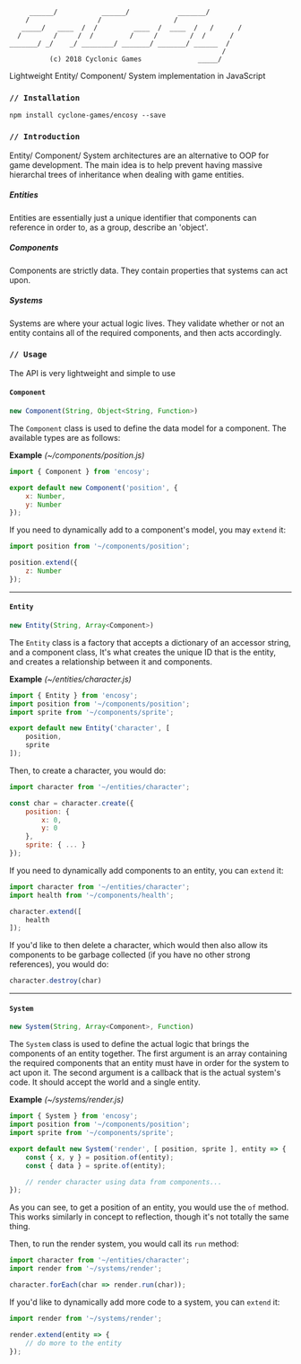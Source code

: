 ```
     ______/           ______/            _______/
    /                 /                  /
   _____/   ____  /  /         ____  /  ____  /   /      /
  /        /     /  /         /     /        /  /      /
_______/ _/    _/ ________/ _______/ _______/ ______  /
                                                     /
          (c) 2018 Cyclonic Games              _____/
```
Lightweight Entity/ Component/ System implementation in JavaScript

### `// Installation`

```
npm install cyclone-games/encosy --save
```

### `// Introduction`
Entity/ Component/ System architectures are an alternative to OOP for game
development. The main idea is to help prevent having massive hierarchal trees
of inheritance when dealing with game entities.

##### Entities
Entities are essentially just a unique identifier that components can reference
in order to, as a group, describe an 'object'.

##### Components
Components are strictly data. They contain properties that systems can act upon.

##### Systems
Systems are where your actual logic lives. They validate whether or not an
entity contains all of the required components, and then acts accordingly.

### `// Usage`
The API is very lightweight and simple to use

#### `Component`

```javascript
new Component(String, Object<String, Function>)
```

The `Component` class is used to define the data model for a component. The
available types are as follows:

**Example** *(~/components/position.js)*

```javascript
import { Component } from 'encosy';

export default new Component('position', {
    x: Number,
    y: Number
});
```

If you need to dynamically add to a component's model, you may `extend` it:

```javascript
import position from '~/components/position';

position.extend({
    z: Number
});
```

--------------------------------------------------------------------------------

#### `Entity`

```javascript
new Entity(String, Array<Component>)
```

The `Entity` class is a factory that accepts a dictionary of an accessor string,
and a component class, It's what creates the unique ID that is the entity, and
creates a relationship between it and components.

**Example** *(~/entities/character.js)*

```javascript
import { Entity } from 'encosy';
import position from '~/components/position';
import sprite from '~/components/sprite';

export default new Entity('character', [
    position,
    sprite
]);
```
Then, to create a character, you would do:

```javascript
import character from '~/entities/character';

const char = character.create({
    position: {
        x: 0,
        y: 0
    },
    sprite: { ... }
});
```

If you need to dynamically add components to an entity, you can `extend` it:

```javascript
import character from '~/entities/character';
import health from '~/components/health';

character.extend([
    health
]);
```

If you'd like to then delete a character, which would then also allow its
components to be garbage collected (if you have no other strong references),
you would do:

```javascript
character.destroy(char)
```

--------------------------------------------------------------------------------

#### `System`

```javascript
new System(String, Array<Component>, Function)
```

The `System` class is used to define the actual logic that brings the components
of an entity together. The first argument is an array containing the required
components that an entity must have in order for the system to act upon it. The
second argument is a callback that is the actual system's code. It should accept
the world and a single entity.

**Example** *(~/systems/render.js)*

```javascript
import { System } from 'encosy';
import position from '~/components/position';
import sprite from '~/components/sprite';

export default new System('render', [ position, sprite ], entity => {
    const { x, y } = position.of(entity);
    const { data } = sprite.of(entity);

    // render character using data from components...
});
```

As you can see, to get a position of an entity, you would use the `of` method.
This works similarly in concept to reflection, though it's not totally the same
thing.

Then, to run the render system, you would call its `run` method:

```javascript
import character from '~/entities/character';
import render from '~/systems/render';

character.forEach(char => render.run(char));
```

If you'd like to dynamically add more code to a system, you can `extend` it:

```javascript
import render from '~/systems/render';

render.extend(entity => {
    // do more to the entity
});
```
